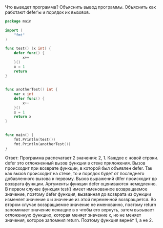 Что выведет программа? Объяснить вывод программы. Объяснить как работают defer’ы и порядок их вызовов.
 
```go
package main
 
import (
    "fmt"
)
 
func test() (x int) {
    defer func() {
        x++
    }()
    x = 1
    return
}
 
 
func anotherTest() int {
    var x int
    defer func() {
        x++
    }()
    x = 1
    return x
}
 
 
func main() {
    fmt.Println(test())
    fmt.Println(anotherTest())
}

```

Ответ:
Программа распечатает 2 значения: 2, 1. Каждое с новой строки.
defer это отложненный вызов функции в стеке приложения. Вызов происходит при возврате функции, в которой был объявлен defer.
Так как вызов происходит на стеке, то и порядок будет от последнего добавленного вызова к первому.
Вызов выражений dtfer происходит до возврата функции. Аргументы функции defer оцениваются немедленно.
В первом случае функция test() имеет именованное возвращаемое значение, поэтому defer функция, 
вызванная до возврата из функции изменяет значение x и значение из этой переменной возвращается.
Во втором случае возвращаемое значение не именованно, поэтому return запоминает значение лежащие в x чтобы его вернуть, 
затем вызывает отложенную функцию, которая меняет значение x, но не меняет значения, которое запомнил return. Поэтому функция вернёт 1, а не 2.
